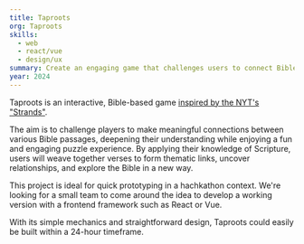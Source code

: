 ```yaml
---
title: Taproots
org: Taproots
skills:
  - web
  - react/vue
  - design/ux
summary: Create an engaging game that challenges users to connect Bible passages, similar to the popular "Strands" game from NYT Games.
year: 2024
---
```

Taproots is an interactive, Bible-based game [inspired by the NYT's "Strands"](https://www.nytimes.com/games/strands).

The aim is to challenge players to make meaningful connections between various Bible passages, deepening their understanding while enjoying a fun and engaging puzzle experience. By applying their knowledge of Scripture, users will weave together verses to form thematic links, uncover relationships, and explore the Bible in a new way.

This project is ideal for quick prototyping in a hachkathon context. We're looking for a small team to come around the idea to develop a working version with a frontend framework such as React or Vue.

With its simple mechanics and straightforward design, Taproots could easily be built within a 24-hour timeframe.
